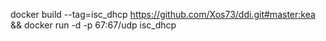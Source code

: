 docker build --tag=isc_dhcp https://github.com/Xos73/ddi.git#master:kea && docker run -d -p 67:67/udp isc_dhcp
